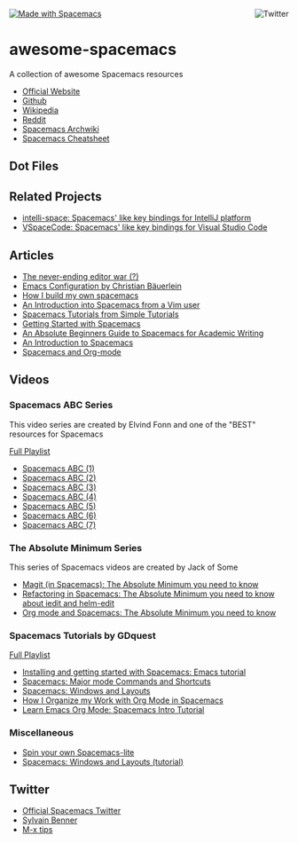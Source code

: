 <a href="http://spacemacs.org"><img src="https://cdn.rawgit.com/syl20bnr/spacemacs/442d025779da2f62fc86c2082703697714db6514/assets/spacemacs-badge.svg" alt="Made with Spacemacs"></a><a href="http://www.twitter.com/spacemacs"><img src="http://i.imgur.com/tXSoThF.png" alt="Twitter" align="right"></a><br>
# awesome-spacemacs

A collection of awesome Spacemacs resources

- [Official Website](http://spacemacs.org/)
- [Github](https://github.com/syl20bnr/spacemacs)
- [Wikipedia](https://en.wikipedia.org/wiki/Spacemacs)
- [Reddit](https://www.reddit.com/r/spacemacs/)
- [Spacemacs Archwiki](https://wiki.archlinux.org/index.php/Spacemacs)
- [Spacemacs Cheatsheet](https://devhints.io/spacemacs)

## Dot Files


## Related Projects
- [intelli-space: Spacemacs' like key bindings for IntelliJ platform](https://github.com/MarcoIeni/intelli-space) 
- [VSpaceCode: Spacemacs' like key bindings for Visual Studio Code](https://github.com/VSpaceCode/VSpaceCode)

## Articles 
- [The never-ending editor war (?)](https://www.brodrigues.co/blog/2019-05-19-spacemacs/)
- [Emacs Configuration by Christian Bäuerlein](https://emacs.christianbaeuerlein.com/)
- [How I build my own spacemacs](https://sam217pa.github.io/2016/08/30/how-to-make-your-own-spacemacs/)
- [An Introduction into Spacemacs from a Vim user](https://thecode.pub/an-introduction-into-spacemacs-from-a-vim-user-f0d9c860911e)
- [Spacemacs Tutorials from Simple Tutorials](https://simpletutorials.com/c/2883/Spacemacs)
- [Getting Started with Spacemacs](https://interblah.net/getting-started-with-spacemacs)
- [An Absolute Beginners Guide to Spacemacs for Academic Writing](https://ontologicalblog.com/2016/10/14/an-absolute-beginners-guide-to-spacemacs-for-academic-writing/)
- [An Introduction to Spacemacs](https://spin.atomicobject.com/2016/08/30/introduction-to-spacemacs/)
- [Spacemacs and Org-mode](https://meta.caspershire.net/spacemacs-and-org-mode/)



## Videos

### Spacemacs ABC Series
This video series are created by Elvind Fonn and one of the "BEST" resources for Spacemacs

[Full Playlist](https://www.youtube.com/watch?v=ZFV5EqpZ6_s&list=PLrJ2YN5y27KLhd3yNs2dR8_inqtEiEweE)

- [Spacemacs ABC (1)](https://www.youtube.com/watch?v=ZFV5EqpZ6_s)
- [Spacemacs ABC (2)](https://www.youtube.com/watch?v=B39tFs2ifHg)
- [Spacemacs ABC (3)](https://www.youtube.com/watch?v=2y9NLIbNf_I)
- [Spacemacs ABC (4)](https://www.youtube.com/watch?v=GpplGkKFLzg)
- [Spacemacs ABC (5)](https://www.youtube.com/watch?v=fYsqaAL8HSU)
- [Spacemacs ABC (6)](https://www.youtube.com/watch?v=rCZZ4Yy33PE)
- [Spacemacs ABC (7)](https://www.youtube.com/watch?v=Q960X9qCMPc)

### The Absolute Minimum Series
This series of Spacemacs videos are created by Jack of Some
- [Magit (in Spacemacs): The Absolute Minimum you need to know](https://www.youtube.com/watch?v=NDP91RNgT4A)
- [Refactoring in Spacemacs: The Absolute Minimum you need to know about iedit and helm-edit](https://www.youtube.com/watch?v=XAHVwhTsF-g)
- [Org mode and Spacemacs: The Absolute Minimum you need to know](https://www.youtube.com/watch?v=S4f-GUxu3CY)

### Spacemacs Tutorials by GDquest
[Full Playlist](https://github.com/VSpaceCode/VSpaceCode)

- [Installing and getting started with Spacemacs: Emacs tutorial](https://www.youtube.com/watch?v=hCNOB5jjtmc&list=PLhqJJNjsQ7KFkMVBunWWzFD8SlH714qm4)
- [Spacemacs: Major mode Commands and Shortcuts](https://www.youtube.com/watch?v=Z8h2nxLnq70&list=PLhqJJNjsQ7KFkMVBunWWzFD8SlH714qm4&index=2)
- [Spacemacs: Windows and Layouts](https://www.youtube.com/watch?v=I2C6QTtxfe8&list=PLhqJJNjsQ7KFkMVBunWWzFD8SlH714qm4&index=3)
- [How I Organize my Work with Org Mode in Spacemacs](https://www.youtube.com/watch?v=7ybg3vjLQJM&list=PLhqJJNjsQ7KFkMVBunWWzFD8SlH714qm4&index=4)
- [Learn Emacs Org Mode: Spacemacs Intro Tutorial](https://www.youtube.com/watch?v=PVsSOmUB7ic&list=PLhqJJNjsQ7KFkMVBunWWzFD8SlH714qm4&index=5)


### Miscellaneous 
- [Spin your own Spacemacs-lite](https://www.youtube.com/watch?v=6INMXmsCCC8)
- [Spacemacs: Windows and Layouts (tutorial)](https://www.youtube.com/watch?v=I2C6QTtxfe8&feature=youtu.be)

## Twitter
- [Official Spacemacs Twitter](https://twitter.com/spacemacs)
- [Sylvain Benner](https://twitter.com/syl20bnr)
- [M-x tips](https://twitter.com/iLemming)
